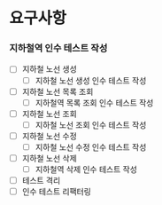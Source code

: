 # 요구사항

### 지하철역 인수 테스트 작성

- [ ] 지하철 노선 생성
    - [ ] 지하철 노선 생성 인수 테스트 작성
- [ ] 지하철 노선 목록 조회
    - [ ] 지하철역 목록 조회 인수 테스트 작성
- [ ] 지하철 노선 조회
    - [ ] 지하철 노선 조회 인수 테스트 작성
- [ ] 지하철 노선 수정
    - [ ] 지하철 노선 수정 인수 테스트 작성
- [ ] 지하철 노선 삭제
    - [ ] 지하철역 삭제 인수 테스트 작성
- [ ] 테스트 격리
- [ ] 인수 테스트 리팩터링
